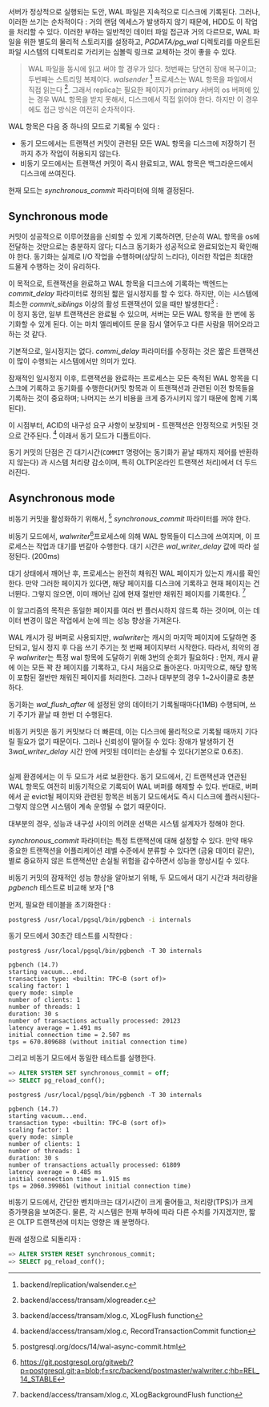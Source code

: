 서버가 정상적으로 실행되는 도안, WAL 파일은 지속적으로 디스크에 기록된다.
그러나, 이러한 쓰기는 순차적이다 : 거의 랜덤 엑세스가 발생하지 않기 때문에, HDD도 이 작업을 처리할 수 있다. 이러한 부하는 일반적인 데이터 파일 접근과 거의 다르므로, WAL 파일을 위한 별도의 물리적 스토리지를 설정하고, *PGDATA/pg_wal* 디렉토리를 마운트된 파일 시스템의 디렉토리로 가리키는 심볼릭 링크로 교체하는 것이 좋을 수 있다.

> WAL 파일을 동시에 읽고 써야 할 경우가 있다.  첫번째는 당연히 장애 복구이고; 두번째는 스트리밍 복제이다.
> *walsender* [^1] 프로세스는 WAL 항목을 파일에서 직접 읽는다 [^2]. 그래서 replica는 필요한 페이지가 primary 서버의 os 버퍼에 있는 경우 WAL 항목을 받지 못해서, 디스크에서 직접 읽어야 한다. 하지만 이 경우에도 접근 방식은 여전히 순차적이다.

WAL 항목은 다음 중 하나의 모드로 기록될 수 있다 : 
- 동기 모드에서는 트랜잭션 커밋이 관련된 모든 WAL 항목을 디스크에 저장하기 전까지 추가 작업이 허용되지 않는다.
- 비동기 모드에서는 트랜잭션 커밋이 즉시 완료되고, WAL 항목은 백그라운드에서 디스크에 쓰여진다.

현재 모드는 *synchronous_commit* 파라미터에 의해 결정된다.

## Synchronous mode

커밋이 성공적으로 이루어졌음을 신뢰할 수 있게 기록하려면, 단순히 WAL 항목을 os에 전달하는 것만으로는 충분하지 않다; 디스크 동기화가 성공적으로 완료되었는지 확인해야 한다.
동기화는 실제로 I/O 작업을 수행하며(상당히 느리다), 이러한 작업은 최대한 드물게 수행하는 것이 유리하다.

이 목적으로, 트랜잭션을 완료하고 WAL 항목을 디크스에 기록하는 백엔드는 *commit_delay* 파라미터로 정의된 짧은 일시정지를 할 수 있다.
 하지만, 이는 시스템에 최소한 *commit_siblings* 이상의 활성 트랜잭션이 있을 때만 발생한다[^3] :  
 이 정지 동안, 일부 트랜잭션은 완료될 수 있으며, 서버는 모든 WAL 항목을 한 번에 동기화할 수 있게 된다. 이는 마치 엘리베이트 문을 잠시 열어두고 다른 사람을 뛰어오라고 하는 것 같다.

기본적으로, 일시정지는 없다. *commi_delay* 파라미터를 수정하는 것은 짧은 트랜잭션이 많이 수행되는 시스템에서만 의미가 있다.

잠재적인 일시정지 이후, 트랜잭션을 완료하는 프로세스는 모든 축적된 WAL 항목을 디스크에 기록하고 동기화를 수행한다(커밋 항목과 이 트랜잭션과 관련된 이전 항목들을 기록하는 것이 중요하며; 나머지는 쓰기 비용을 크게 증가시키지 않기 때문에 함께 기록된다).

이 시점부터, ACID의 내구성 요구 사항이 보장되며 - 트랜잭션은 안정적으로 커밋된 것으로 간주된다. [^4] 이래서 동기 모드가 디폴트이다.

동기 커밋의 단점은 긴 대기시간(`COMMIT` 명령어는 동기화가 끝날 때까지 제어를 반환하지 않는다) 과 시스템 처리량 감소이며, 특히 OLTP(온라인 트랜잭션 처리)에서 더 두드러진다.



## Asynchronous mode

비동기 커밋을 활성화하기 위해서, [^5] *synchronous_commit* 파라미터를 꺼야 한다.

비동기 모드에서, *walwriter*[^6]프로세스에 의해 WAL 항목들이 디스크에 쓰여지며, 이 프로세스는 작업과 대기를 번갈아 수행한다.
대기 시간은 *wal_writer_delay* 값에 따라 설정된다. (200ms)

대기 상태에서 깨어난 후, 프로세스는 완전히 채워진 WAL 페이지가 있는지 캐시를 확인한다. 만약 그러한 페이지가 있다면, 해당 페이지를 디스크에 기록하고 현재 페이지는 건너뛴다. 그렇지 않으면, 이미 깨어난 김에 현재 절반만 채워진  페이지를 기록한다. [^7]

이 알고리즘의 목적은 동일한 페이지를 여러 번 플러시하지 않드록 하는 것이며, 이는 데이터 변경이 많은 작업에서 눈에 띄는 성능 향상을 가져온다.

WAL 캐시가 링 버퍼로 사용되지만, *walwriter*는 캐시의 마지막 페이지에 도달하면 중단되고, 일시 정지 후 다음 쓰기 주기는 첫 번째 페이지부터 시작한다. 따라서, 최악의 경우 *walwriter*는 특정 wal 항목에 도달하기 위해 3번의 순회가 필요하다 :
먼저, 캐시 끝에 이는 모든 꽉 찬 페이지를 기록하고, 다시 처음으로 돌아온다. 마지막으로, 해당 항목이 포함된 절반만 채워진 페이지를 처리한다. 그러나 대부분의 경우 1~2사이클로 충분하다.

동기화는 *wal_flush_after* 에 설정된 양의 데이터기 기록될때마다(1MB) 수행되며, 쓰기 주기가 끝날 때 한번 더 수행된다.

비동기 커밋은 동기 커밋보다 더 빠른데, 이는 디스크에 물리적으로 기록될 때까지 기다릴 필요가 없기 때문이다. 그러나 신뢰성이 떨어질 수 있다: 장애가 발생하기 전 3*wal_writer_delay* 시간 안에 커밋된 데이터는 손상될 수 있다(기본으로 0.6초).


## 
실제 환경에서는  이 두 모드가 서로 보환한다. 동기 모드에서, 긴 트랜잭션과 연관된 WAL 항목도 여전히 비동기적으로 기록되어 WAL 버퍼를 해제할 수 있다. 반대로, 버퍼에서 곧 evict될 페이지와 관련된 항목은 비동기 모드에서도 즉시 디스크에 플러시된다-그렇지 않으면 시스템이 계속 운영될 수 없기 때문이다.


대부분의 경우, 성능과 내구성 사이의 어려운 선택은 시스템 설계자가 정해야 한다.

*synchronous_commit* 파라미터는 특정 트랜잭션에 대해 설정할 수 있다. 만약 매우 중요한 트랜잭션을 어플리케이션 레벨 수준에서 분류할 수 있다면 (금융 데이터 같은), 별로 중요하지 않은 트랜잭션만 손실될 위험을 감수하면서 성능을 향상시킬 수 있다.


비동기 커밋의 잠재적인 성능 향상을 알아보기 위해, 두 모드에서 대기 시간과 처리량을 *pgbench* 테스트로 비교해 보자 [^8

먼저, 필요한 테이블을 초기화한다 : 

```bash
postgres$ /usr/local/pgsql/bin/pgbench -i internals
```

동기 모드에서 30초간 테스트를 시작한다 : 

```plaintext
postgres$ /usr/local/pgsql/bin/pgbench -T 30 internals

pgbench (14.7)
starting vacuum...end.
transaction type: <builtin: TPC−B (sort of)>
scaling factor: 1
query mode: simple
number of clients: 1
number of threads: 1
duration: 30 s
number of transactions actually processed: 20123
latency average = 1.491 ms
initial connection time = 2.507 ms
tps = 670.809688 (without initial connection time)
```

그리고 비동기 모드에서 동일한 테스트를 실행한다.

```sql
=> ALTER SYSTEM SET synchronous_commit = off;
=> SELECT pg_reload_conf();
```

``` text
postgres$ /usr/local/pgsql/bin/pgbench -T 30 internals

pgbench (14.7)
starting vacuum...end.
transaction type: <builtin: TPC−B (sort of)>
scaling factor: 1
query mode: simple
number of clients: 1
number of threads: 1
duration: 30 s
number of transactions actually processed: 61809
latency average = 0.485 ms
initial connection time = 1.915 ms
tps = 2060.399861 (without initial connection time)
```

비동기 모드에서, 간단한 벤치마크는 대기시간이 크게 줄어들고, 처리량(TPS)가 크게 증가햇음을 보여준다. 물론, 각 시스템은 현재 부하에 따라 다른 수치를 가지겠지만, 짧은 OLTP 트랜잭션에 미치는 영향은 꽤 분명하다.

원래 설정으로 되돌리자 : 

```sql
=> ALTER SYSTEM RESET synchronous_commit;
=> SELECT pg_reload_conf();
```


[^1]:backend/replication/walsender.c
[^2]:backend/access/transam/xlogreader.c
[^3]:backend/access/transam/xlog.c, XLogFlush function
[^4]:backend/access/transam/xlog.c, RecordTransactionCommit function
[^5]:postgresql.org/docs/14/wal-async-commit.html
[^6]:https://git.postgresql.org/gitweb/?p=postgresql.git;a=blob;f=src/backend/postmaster/walwriter.c;hb=REL_14_STABLE
[^7]:backend/access/transam/xlog.c, XLogBackgroundFlush function
[^8]:postgresql.org/docs/14/pgbench.html
